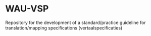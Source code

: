 # WAU-VSP
Repository for the development of a standard/practice guideline for translation/mapping specifications (vertaalspecificaties)
